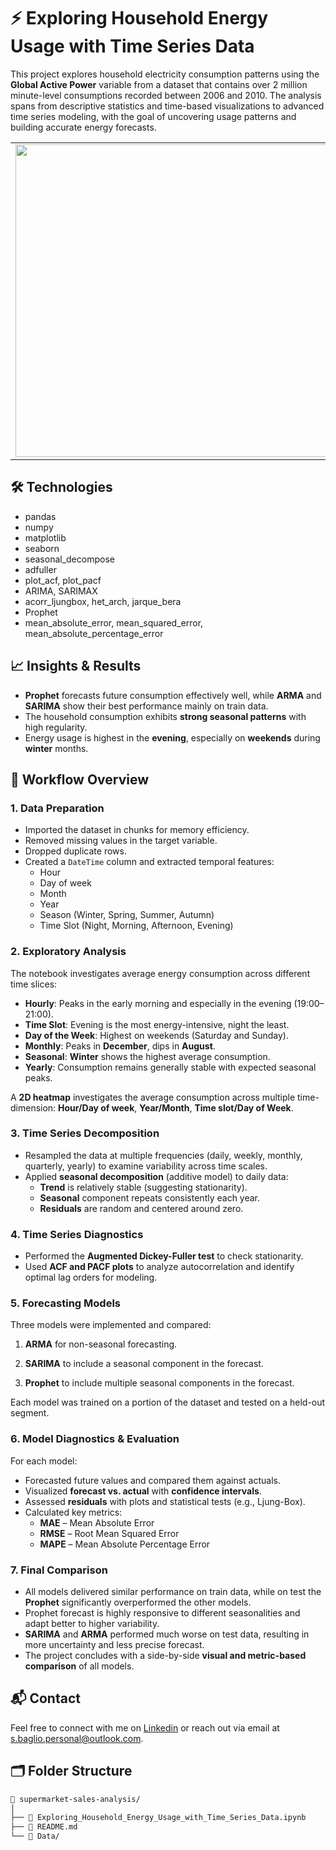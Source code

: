 # ⚡ Exploring Household Energy Usage with Time Series Data

This project explores household electricity consumption patterns using the **Global Active Power** variable from a dataset that contains over 2 million minute-level consumptions recorded between 2006 and 2010. The analysis spans from descriptive statistics and time-based visualizations to advanced time series modeling, with the goal of uncovering usage patterns and building accurate energy forecasts.



<table>
  <tr>
    <td><img src="https://github.com/user-attachments/assets/8ec7e5a0-d7fa-4ea2-801b-3397ce93ab60" width="650" height="500"/></td>
    <td><img src="https://github.com/user-attachments/assets/d5261acb-c8b3-4f59-9a7f-1e78ddbb6364" width="500" height="500"/></td>
  </tr>
</table>

## 🛠️ Technologies
- pandas
- numpy
- matplotlib
- seaborn
- seasonal_decompose
- adfuller
- plot_acf, plot_pacf
- ARIMA, SARIMAX
- acorr_ljungbox, het_arch, jarque_bera
- Prophet
- mean_absolute_error, mean_squared_error, mean_absolute_percentage_error

## 📈 Insights & Results
- **Prophet** forecasts future consumption effectively well, while **ARMA** and **SARIMA** show their best performance mainly on train data.
- The household consumption exhibits **strong seasonal patterns** with high regularity.
- Energy usage is highest in the **evening**, especially on **weekends** during **winter** months.

## 🧱 Workflow Overview
### 1. Data Preparation

- Imported the dataset in chunks for memory efficiency.
- Removed missing values in the target variable.
- Dropped duplicate rows.
- Created a `DateTime` column and extracted temporal features:
  - Hour
  - Day of week
  - Month
  - Year
  - Season (Winter, Spring, Summer, Autumn)
  - Time Slot (Night, Morning, Afternoon, Evening)

### 2. Exploratory Analysis

The notebook investigates average energy consumption across different time slices:

- **Hourly**: Peaks in the early morning and especially in the evening (19:00–21:00).
- **Time Slot**: Evening is the most energy-intensive, night the least.
- **Day of the Week**: Highest on weekends (Saturday and Sunday).
- **Monthly**: Peaks in **December**, dips in **August**.
- **Seasonal**: **Winter** shows the highest average consumption.
- **Yearly**: Consumption remains generally stable with expected seasonal peaks.

A **2D heatmap** investigates the average consumption across multiple time-dimension: **Hour/Day of week**, **Year/Month**, **Time slot/Day of Week**.


### 3. Time Series Decomposition

- Resampled the data at multiple frequencies (daily, weekly, monthly, quarterly, yearly) to examine variability across time scales.
- Applied **seasonal decomposition** (additive model) to daily data:
  - **Trend** is relatively stable (suggesting stationarity).
  - **Seasonal** component repeats consistently each year.
  - **Residuals** are random and centered around zero.

### 4. Time Series Diagnostics

- Performed the **Augmented Dickey-Fuller test** to check stationarity.
- Used **ACF and PACF plots** to analyze autocorrelation and identify optimal lag orders for modeling.

### 5. Forecasting Models

Three models were implemented and compared:

1. **ARMA** for non-seasonal forecasting.

2. **SARIMA** to include a seasonal component in the forecast.

3. **Prophet** to include multiple seasonal components in the forecast.

Each model was trained on a portion of the dataset and tested on a held-out segment.

### 6. Model Diagnostics & Evaluation

For each model:

- Forecasted future values and compared them against actuals.
- Visualized **forecast vs. actual** with **confidence intervals**.
- Assessed **residuals** with plots and statistical tests (e.g., Ljung-Box).
- Calculated key metrics:
  - **MAE** – Mean Absolute Error
  - **RMSE** – Root Mean Squared Error
  - **MAPE** – Mean Absolute Percentage Error


### 7. Final Comparison

- All models delivered similar performance on train data, while on test the **Prophet** significantly overperformed the other models.
- Prophet forecast is highly responsive to different seasonalities and adapt better to higher variability.
- **SARIMA** and **ARMA** performed much worse on test data, resulting in more uncertainty and less precise forecast.
- The project concludes with a side-by-side **visual and metric-based comparison** of all models.

## 📬 Contact
Feel free to connect with me on [Linkedin](https://www.linkedin.com/in/stefano-baglio/) or reach out via email at s.baglio.personal@outlook.com.


## 🗂️ Folder Structure

```bash
📁 supermarket-sales-analysis/
│
├── 📓 Exploring_Household_Energy_Usage_with_Time_Series_Data.ipynb
├── 📄 README.md
└── 📁 Data/
